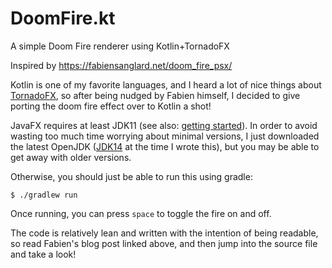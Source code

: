 # DoomFire.kt
A simple Doom Fire renderer using Kotlin+TornadoFX

Inspired by https://fabiensanglard.net/doom_fire_psx/

Kotlin is one of my favorite languages, and I heard a lot of nice things about [TornadoFX](https://tornadofx.io/),
so after being nudged by Fabien himself, I decided to give porting the doom fire effect over to Kotlin a shot!

JavaFX requires at least JDK11 (see also: [getting started](https://openjfx.io/openjfx-docs/#install-java)).
In order to avoid wasting too much time worrying about minimal versions, I just downloaded the latest OpenJDK
([JDK14](https://jdk.java.net/14/) at the time I wrote this), but you may be able to get away with older
versions.

Otherwise, you should just be able to run this using gradle:

```shell
$ ./gradlew run
```

Once running, you can press `space` to toggle the fire on and off.

The code is relatively lean and written with the intention of being readable, so read Fabien's blog post linked
above, and then jump into the source file and take a look!
